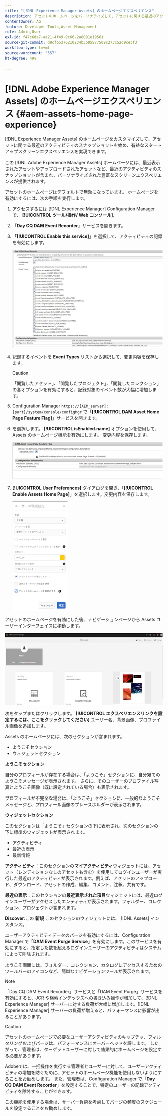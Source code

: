 ```yaml
---
title: "[!DNL Experience Manager Assets] のホームページエクスペリエンス"
description: アセットのホームページをパーソナライズして、アセットに関する最近のアクティビティのスナップショットなど、豊富なようこそ画面を使用できます。
contentOwner: AG
feature: Developer Tools,Asset Management
role: Admin,User
exl-id: f47c6da7-aa21-4f49-9c66-2a8091e19561
source-git-commit: d9cfb5376210234b3b05877509c273c52d9cecf3
workflow-type: tm+mt
source-wordcount: '557'
ht-degree: 49%

---
```


# [!DNL Adobe Experience Manager Assets] のホームページエクスペリエンス {#aem-assets-home-page-experience}

[!DNL Experience Manager Assets] のホームページをカスタマイズして、アセットに関する最近のアクティビティのスナップショットを始め、有益なスタートアップスクリーンエクスペリエンスを実現できます。

この [!DNL Adobe Experience Manager Assets] ホームページには、最近表示されたアセットやアップロードされたアセットなど、最近のアクティビティのスナップショットが含まれ、パーソナライズされた豊富なスクリーンエクスペリエンスが提供されます。

アセットのホームページはデフォルトで無効になっています。 ホームページを有効にするには、次の手順を実行します。

1. アクセスするには [!DNL Experience Manager] Configuration Manager で、 **[!UICONTROL ツール/操作/ Web コンソール]**.
1. 「**Day CQ DAM Event Recorder**」サービスを開きます。
1. 「**[!UICONTROL Enable this service]**」を選択して、アクティビティの記録を有効にします。

   ![chlimage_1-250](assets/chlimage_1-250.png)

1. 記録するイベントを **Event Types** リストから選択して、変更内容を保存します。

   >[!CAUTION]
   >
   >「閲覧したアセット」、「閲覧したプロジェクト」、「閲覧したコレクション」の各オプションを有効にすると、記録対象のイベント数が大幅に増加します。

1. Configuration Manager `https://[AEM_server]:[port]/system/console/configMgr` で「**[!UICONTROL DAM Asset Home Page Feature Flag]**」サービスを開きます。
1. を選択します。 **[!UICONTROL isEnabled.name]** オプションを使用して、Assets のホームページ機能を有効にします。 変更内容を保存します。

   ![chlimage_1-251](assets/chlimage_1-251.png)

1. **[!UICONTROL User Preferences]** ダイアログを開き、「**[!UICONTROL Enable Assets Home Page]**」を選択します。変更内容を保存します。

   ![user_preferences](assets/user_preferences.png)

アセットのホームページを有効にした後、ナビゲーションページから Assets ユーザーインターフェイスに移動します。

![home_page](assets/home_page.png)

次をタップまたはクリックします。 **[!UICONTROL エクスペリエンスリンクを設定するには、ここをクリックしてください]** ユーザー名、背景画像、プロファイル画像を追加します。

Assets のホームページには、次のセクションが含まれます。

* ようこそセクション
* ウィジェットセクション

**ようこそセクション**

自分のプロフィールが存在する場合は、「ようこそ」セクションに、自分宛てのようこそメッセージが表示されます。 さらに、そのユーザーのプロファイル写真とようこそ画像（既に設定されている場合）も表示されます。

プロフィールが不完全な場合は、「ようこそ」セクションに、一般的なようこそメッセージと、プロフィール画像のプレースホルダーが表示されます。

**ウィジェットセクション**

このセクションは「ようこそ」セクションの下に表示され、次のセクションの下に標準のウィジェットが表示されます。

* アクティビティ
* 最近の表示
* 最新情報

**アクティビティ**：このセクションの&#x200B;**マイアクティビティ**&#x200B;ウィジェットには、アセット（レンディションなしのアセットも含む）を使用してログインユーザーが実行した最近のアクティビティが表示されます。例えば、アセットのアップロード、ダウンロード、アセットの作成、編集、コメント、注釈、共有です。

**最近の表示**：このセクションの&#x200B;**最近表示された項目**&#x200B;ウィジェットには、最近ログインユーザーがアクセスしたエンティティが表示されます。フォルダー、コレクション、プロジェクトが含まれます。

**Discover**:この **新規** このセクションのウィジェットには、 [!DNL Assets] インスタンス。

ユーザーアクティビティデータのパージを有効にするには、Configuration Manager で「**DAM Event Purge Service**」を有効にします。このサービスを有効にすると、指定した数を超えるログインユーザーのアクティビティはシステムによって削除されます。

ようこそ画面には、フォルダー、コレクション、カタログにアクセスするためのツールバーのアイコンなど、簡単なナビゲーションツールが表示されます。

>[!NOTE]
>
>「Day CQ DAM Event Recorder」サービスと「DAM Event Purge」サービスを有効にすると、JCR や検索インデックスへの書き込み操作が増加して、[!DNL Experience Manager] サーバーに対する負荷が大幅に増加します。[!DNL Experience Manager] サーバーの負荷が増えると、パフォーマンスに影響が出ることがあります。

>[!CAUTION]
>
>アセットのホームページで必要なユーザーアクティビティのキャプチャ、フィルタリングおよびパージは、パフォーマンスにオーバーヘッドを課します。 したがって、管理者は、ターゲットユーザーに対して効果的にホームページを設定する必要があります。
>
>Adobeでは、一括操作を実行する管理者とユーザーに対して、ユーザーアクティビティの増加を防ぐために、アセットのホームページ機能を使用しないようにすることをお勧めします。 また、管理者は、Configuration Manager で「**Day CQ DAM Event Recorder**」を設定することで、特定のユーザーの記録アクティビティを除外することができます。
>
>この機能を使用する場合は、サーバー負荷を考慮してパージの頻度のスケジュールを設定することをお勧めします。
